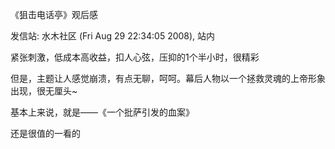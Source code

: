 《狙击电话亭》观后感

发信站: 水木社区 (Fri Aug 29 22:34:05 2008), 站内



紧张刺激，低成本高收益，扣人心弦，压抑的1个半小时，很精彩

但是，主题让人感觉崩溃，有点无聊，呵呵。幕后人物以一个拯救灵魂的上帝形象出现，很无厘头~

基本上来说，就是――《一个批萨引发的血案》

还是很值的一看的

